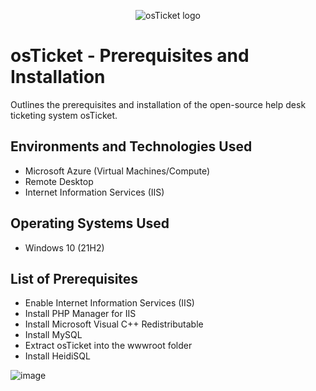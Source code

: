 <p align="center">
<img src="https://i.imgur.com/Clzj7Xs.png" alt="osTicket logo"/>
</p>

<h1>osTicket - Prerequisites and Installation</h1>
Outlines the prerequisites and installation of the open-source help desk ticketing system osTicket.<br />



<h2>Environments and Technologies Used</h2>

- Microsoft Azure (Virtual Machines/Compute)
- Remote Desktop
- Internet Information Services (IIS)

<h2>Operating Systems Used </h2>

- Windows 10</b> (21H2)

<h2>List of Prerequisites</h2>

- Enable Internet Information Services (IIS)
- Install PHP Manager for IIS
- Install Microsoft Visual C++ Redistributable
- Install MySQL
- Extract osTicket into the wwwroot folder
- Install HeidiSQL

![image](https://github.com/SeannLanning/osticket-prereqs/assets/70045086/9a7d7814-0f31-4e92-a46d-bb75af37e6ca)
